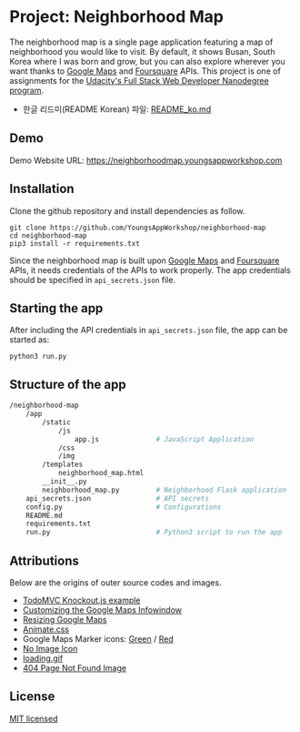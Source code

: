 # Project: Neighborhood Map

The neighborhood map is a single page application featuring a map of neighborhood you would like to visit. By default, it shows Busan, South Korea where I was born and grow, but you can also explore wherever you want thanks to [Google Maps](https://developers.google.com/maps/) and [Foursquare](https://developer.foursquare.com/) APIs. This project is one of assignments for the [Udacity's Full Stack Web Developer Nanodegree program](https://www.udacity.com/course/full-stack-web-developer-nanodegree--nd004).

- 한글 리드미(README Korean) 파일: [README_ko.md](https://github.com/YoungsAppWorkshop/neighborhood-map/blob/master/README_ko.md)

## Demo
Demo Website URL: https://neighborhoodmap.youngsappworkshop.com

## Installation
Clone the github repository and install dependencies as follow.

```
git clone https://github.com/YoungsAppWorkshop/neighborhood-map
cd neighborhood-map
pip3 install -r requirements.txt
```

Since the neighborhood map is built upon [Google Maps](https://developers.google.com/maps/) and [Foursquare](https://developer.foursquare.com/) APIs, it needs credentials of the APIs to work properly. The app credentials should be specified in `api_secrets.json` file.

## Starting the app
After including the API credentials in `api_secrets.json` file, the app can be started as:

```
python3 run.py
```

## Structure of the app
```bash
/neighborhood-map
    /app
        /static
            /js
                app.js              # JavaScript Application
            /css
            /img
        /templates
            neighborhood_map.html
        __init__.py
        neighborhood_map.py         # Neighborhood Flask application
    api_secrets.json                # API secrets
    config.py                       # Configurations
    README.md
    requirements.txt
    run.py                          # Python3 script to run the app
```

## Attributions
Below are the origins of outer source codes and images.
- [TodoMVC Knockout.js example](http://todomvc.com/examples/knockoutjs/)
- [Customizing the Google Maps Infowindow](https://codepen.io/Marnoto/pen/xboPmG)
- [Resizing Google Maps](http://jsfiddle.net/n5c01zw5/)
- [Animate.css](https://daneden.github.io/animate.css/)
- Google Maps Marker icons: [Green](https://pixabay.com/en/poi-location-pin-marker-position-304466/) / [Red](https://pixabay.com/en/location-poi-pin-marker-position-304467/)
- [No Image Icon](https://www.iconfinder.com/icons/103591/cancel_image_icon#size=128)
- [loading.gif](https://preloaders.net/)
- [404 Page Not Found Image](https://pixabay.com/en/not-found-website-error-page-404-1770320/)

## License
[MIT licensed](/LICENSE)
